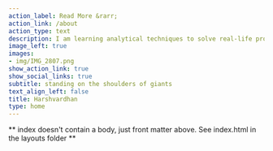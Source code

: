 ```yaml
---
action_label: Read More &rarr;
action_link: /about
action_type: text
description: I am learning analytical techniques to solve real-life problems. The [end goal](/how-to-decide-to-do-or-not-to-do/) is to have a free, humanistic and happy world. In my free time, I read, trek, cook and listen to music.
image_left: true
images:
- img/IMG_2807.png
show_action_link: true
show_social_links: true
subtitle: standing on the shoulders of giants
text_align_left: false
title: Harshvardhan
type: home
---
```


** index doesn't contain a body, just front matter above.
See index.html in the layouts folder **

